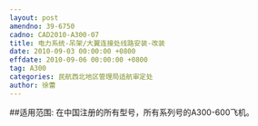 ```yaml
---
layout: post
amendno: 39-6750
cadno: CAD2010-A300-07
title: 电力系统-吊架/大翼连接处线路安装-改装
date: 2010-09-03 00:00:00 +0800
effdate: 2010-09-06 00:00:00 +0800
tag: A300
categories: 民航西北地区管理局适航审定处
author: 徐蕾
---
```


##适用范围:
在中国注册的所有型号，所有系列号的A300-600飞机。

